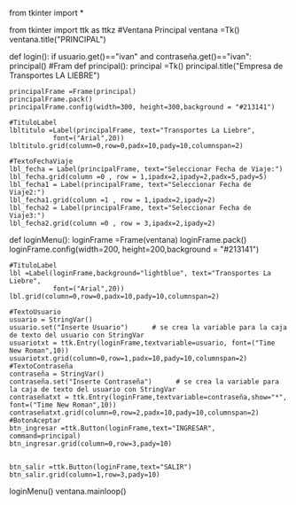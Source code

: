 from tkinter import *

from tkinter import ttk as ttkz
#Ventana Principal
ventana =Tk()
ventana.title("PRINCIPAL")

def login():
    if usuario.get()=="ivan" and contraseña.get()=="ivan":
        principal()
#Fram
def principal():
    principal =Tk()
    principal.title("Empresa de Transportes LA LIEBRE")
    
    principalFrame =Frame(principal)
    principalFrame.pack()
    principalFrame.config(width=300, height=300,background = "#213141")
    
    #TituloLabel
    lbltitulo =Label(principalFrame, text="Transportes La Liebre",
               font=("Arial",20))
    lbltitulo.grid(column=0,row=0,padx=10,pady=10,columnspan=2)
    
    #TextoFechaViaje
    lbl_fecha = Label(principalFrame, text="Seleccionar Fecha de Viaje:")
    lbl_fecha.grid(column =0 , row = 1,ipadx=2,ipady=2,padx=5,pady=5)
    lbl_fecha1 = Label(principalFrame, text="Seleccionar Fecha de Viaje2:")
    lbl_fecha1.grid(column =1 , row = 1,ipadx=2,ipady=2)
    lbl_fecha2 = Label(principalFrame, text="Seleccionar Fecha de Viaje3:")
    lbl_fecha2.grid(column =0 , row = 3,ipadx=2,ipady=2)
    
def loginMenu():
    loginFrame =Frame(ventana)
    loginFrame.pack()
    loginFrame.config(width=200, height=200,background = "#213141")
    
    #TituloLabel
    lbl =Label(loginFrame,background="lightblue", text="Transportes La Liebre",
               font=("Arial",20))
    lbl.grid(column=0,row=0,padx=10,pady=10,columnspan=2)
    
    #TextoUsuario
    usuario = StringVar()
    usuario.set("Inserte Usuario")      # se crea la variable para la caja de texto del usuario con StringVar
    usuariotxt = ttk.Entry(loginFrame,textvariable=usuario, font=("Time New Roman",10))
    usuariotxt.grid(column=0,row=1,padx=10,pady=10,columnspan=2)
    #TextoContraseña
    contraseña = StringVar()
    contraseña.set("Inserte Contraseña")      # se crea la variable para la caja de texto del usuario con StringVar
    contraseñatxt = ttk.Entry(loginFrame,textvariable=contraseña,show="*", font=("Time New Roman",10))
    contraseñatxt.grid(column=0,row=2,padx=10,pady=10,columnspan=2)
    #BotonAceptar
    btn_ingresar =ttk.Button(loginFrame,text="INGRESAR", command=principal)
    btn_ingresar.grid(column=0,row=3,pady=10)
    
    
    btn_salir =ttk.Button(loginFrame,text="SALIR")
    btn_salir.grid(column=1,row=3,pady=10)
loginMenu()
ventana.mainloop()
